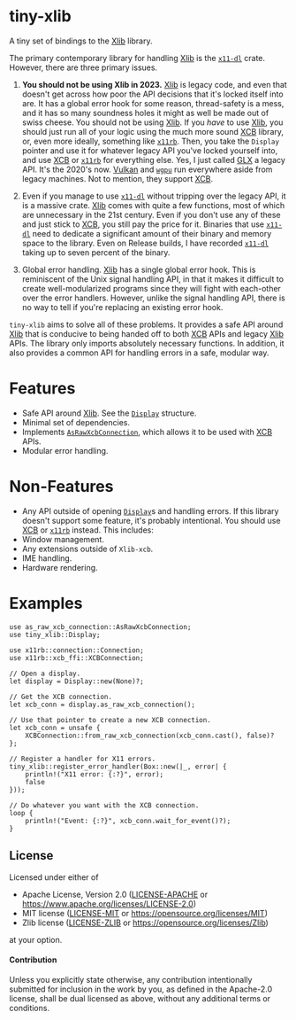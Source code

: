 # tiny-xlib

A tiny set of bindings to the [Xlib] library.

The primary contemporary library for handling [Xlib] is the [`x11-dl`] crate. However, there are three
primary issues.

1. **You should not be using Xlib in 2023.** [Xlib] is legacy code, and even that doesn't get across
    how poor the API decisions that it's locked itself into are. It has a global error hook for
    some reason, thread-safety is a mess, and it has so many soundness holes it might as well be made
    out of swiss cheese. You should not be using [Xlib]. If you *have* to use [Xlib], you should just
    run all of your logic using the much more sound [XCB] library, or, even more ideally, something
    like [`x11rb`]. Then, you take the `Display` pointer and use it for whatever legacy API you've
    locked yourself into, and use [XCB] or [`x11rb`] for everything else. Yes, I just called [GLX]
    a legacy API. It's the 2020's now. [Vulkan] and [`wgpu`] run everywhere aside from legacy machines.
    Not to mention, they support [XCB].

2. Even if you manage to use [`x11-dl`] without tripping over the legacy API, it is a massive crate.
    [Xlib] comes with quite a few functions, most of which are unnecessary in the 21st century.
    Even if you don't use any of these and just stick to [XCB], you still pay the price for it.
    Binaries that use [`x11-dl`] need to dedicate a significant amount of their binary and memory
    space to the library. Even on Release builds, I have recorded [`x11-dl`] taking up to seven
    percent of the binary.

3. Global error handling. [Xlib] has a single global error hook. This is reminiscent of the Unix
    signal handling API, in that it makes it difficult to create well-modularized programs
    since they will fight with each-other over the error handlers. However, unlike the signal
    handling API, there is no way to tell if you're replacing an existing error hook.

`tiny-xlib` aims to solve all of these problems. It provides a safe API around [Xlib] that is
conducive to being handed off to both [XCB] APIs and legacy [Xlib] APIs. The library only
imports absolutely necessary functions. In addition, it also provides a common API for
handling errors in a safe, modular way.

# Features

- Safe API around [Xlib]. See the [`Display`] structure.
- Minimal set of dependencies.
- Implements [`AsRawXcbConnection`], which allows it to be used with [XCB] APIs.
- Modular error handling.

# Non-Features

- Any API outside of opening [`Display`]s and handling errors. If this library doesn't support some
  feature, it's probably intentional. You should use [XCB] or [`x11rb`] instead. This includes:
 - Window management.
 - Any extensions outside of `Xlib-xcb`.
 - IME handling.
 - Hardware rendering.

# Examples

```no_run
use as_raw_xcb_connection::AsRawXcbConnection;
use tiny_xlib::Display;

use x11rb::connection::Connection;
use x11rb::xcb_ffi::XCBConnection;

// Open a display.
let display = Display::new(None)?;

// Get the XCB connection.
let xcb_conn = display.as_raw_xcb_connection();

// Use that pointer to create a new XCB connection.
let xcb_conn = unsafe {
    XCBConnection::from_raw_xcb_connection(xcb_conn.cast(), false)?
};

// Register a handler for X11 errors.
tiny_xlib::register_error_handler(Box::new(|_, error| {
    println!("X11 error: {:?}", error);
    false
}));

// Do whatever you want with the XCB connection.
loop {
    println!("Event: {:?}", xcb_conn.wait_for_event()?);
}
```

[Xlib]: https://en.wikipedia.org/wiki/Xlib
[XCB]: https://xcb.freedesktop.org/
[`x11-dl`]: https://crates.io/crates/x11-dl
[`x11rb`]: https://crates.io/crates/x11rb
[GLX]: https://en.wikipedia.org/wiki/GLX
[Vulkan]: https://www.khronos.org/vulkan/
[`wgpu`]: https://crates.io/crates/wgpu
[`Display`]: https://docs.rs/tiny-xlib/latest/tiny-xlib/struct.Display.html
[`AsRawXcbConnection`]: https://docs.rs/as_raw_xcb_connection/latest/as_raw_xcb_connection/trait.AsRawXcbConnection.html

## License

Licensed under either of

 * Apache License, Version 2.0 ([LICENSE-APACHE](LICENSE-APACHE) or https://www.apache.org/licenses/LICENSE-2.0)
 * MIT license ([LICENSE-MIT](LICENSE-MIT) or https://opensource.org/licenses/MIT)
 * Zlib license ([LICENSE-ZLIB](LICENSE-ZLIB) or https://opensource.org/licenses/Zlib)

at your option.

#### Contribution

Unless you explicitly state otherwise, any contribution intentionally submitted
for inclusion in the work by you, as defined in the Apache-2.0 license, shall be
dual licensed as above, without any additional terms or conditions.
